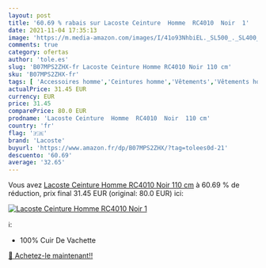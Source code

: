```yaml
---
layout: post
title: '60.69 % rabais sur Lacoste Ceinture  Homme  RC4010  Noir  1'
date: 2021-11-04 17:35:13
image: 'https://m.media-amazon.com/images/I/41o93NhbiEL._SL500_._SL400_.jpg'
comments: true
category: ofertas
author: 'tole.es'
slug: 'B07MPS2ZHX-fr Lacoste Ceinture Homme RC4010 Noir 110 cm'
sku: 'B07MPS2ZHX-fr'
tags: [ 'Accessoires homme','Ceintures homme','Vêtements','Vêtements homme','lacoste', ]
actualPrice: 31.45 EUR
currency: EUR
price: 31.45
comparePrice: 80.0 EUR
prodname: 'Lacoste Ceinture  Homme  RC4010  Noir  110 cm'
country: 'fr'
flag: '🇫🇷'
brand: 'Lacoste'
buyurl: 'https://www.amazon.fr/dp/B07MPS2ZHX/?tag=tolees0d-21'
descuento: '60.69'
average: '32.65'
---
```


Vous avez [Lacoste Ceinture  Homme  RC4010  Noir  110 cm](https://www.amazon.fr/dp/B07MPS2ZHX/?tag=tolees0d-21)  à  60.69 % de réduction, prix final  31.45 EUR (original: 80.0 EUR) ici:

[![Lacoste Ceinture  Homme  RC4010  Noir  1](https://m.media-amazon.com/images/I/41o93NhbiEL._SL500_._SL400_.jpg)](https://www.amazon.fr/dp/B07MPS2ZHX/?tag=tolees0d-21)

ℹ️:

- 100% Cuir De Vachette

[🛒 Achetez-le maintenant!!](https://www.amazon.fr/dp/B07MPS2ZHX/?tag=tolees0d-21)
